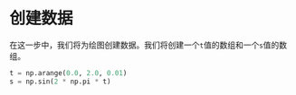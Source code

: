 # 创建数据

在这一步中，我们将为绘图创建数据。我们将创建一个`t`值的数组和一个`s`值的数组。

```python
t = np.arange(0.0, 2.0, 0.01)
s = np.sin(2 * np.pi * t)
```
